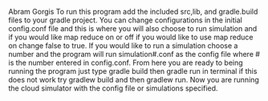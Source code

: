 Abram Gorgis 
To run this program add the included src,lib, and gradle.build files to your
gradle project. You can change configurations in the initial config.conf file and this is
where you will also choose to run simulation and if you would like map reduce on or off
if you would like to use map reduce on change false to true. If you would like to run a simulation
choose a number and the program will run simulation#.conf as the config file where # is the number
entered in config.conf. From here you are ready to being running the program just type 
gradle build then gradle run in terminal if this does not work try gradlew build and then 
gradlew run. Now you are running the cloud simulator with the config file or simulations
specified.